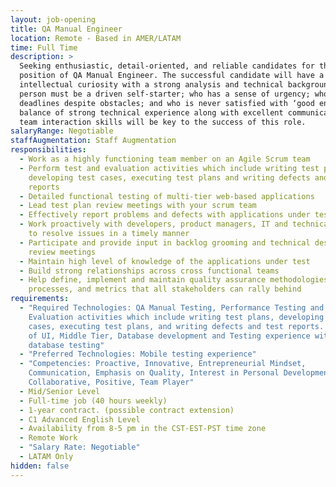 ```yaml
---
layout: job-opening
title: QA Manual Engineer
location: Remote - Based in AMER/LATAM
time: Full Time
description: >
  Seeking enthusiastic, detail-oriented, and reliable candidates for the
  position of QA Manual Engineer. The successful candidate will have a natural
  intellectual curiosity with a strong analysis and technical background. This
  person must be a driven self-starter; who has a sense of urgency; who can meet
  deadlines despite obstacles; and who is never satisfied with ‘good enough. A
  balance of strong technical experience along with excellent communication and
  team interaction skills will be key to the success of this role.
salaryRange: Negotiable
staffAugmentation: Staff Augmentation
responsibilities:
  - Work as a highly functioning team member on an Agile Scrum team
  - Perform test and evaluation activities which include writing test plans,
    developing test cases, executing test plans and writing defects and test
    reports
  - Detailed functional testing of multi-tier web-based applications
  - Lead test plan review meetings with your scrum team
  - Effectively report problems and defects with applications under test
  - Work proactively with developers, product managers, IT and technical support
    to resolve issues in a timely manner
  - Participate and provide input in backlog grooming and technical design
    review meetings
  - Maintain high level of knowledge of the applications under test
  - Build strong relationships across cross functional teams
  - Help define, implement and maintain quality assurance methodologies,
    processes, and metrics that all stakeholders can rally behind
requirements:
  - "Required Technologies: QA Manual Testing, Performance Testing and
    Evaluation activities which include writing test plans, developing test
    cases, executing test plans, and writing defects and test reports. Knowledge
    of UI, Middle Tier, Database development and Testing experience with SQL and
    database testing"
  - "Preferred Technologies: Mobile testing experience"
  - "Competencies: Proactive, Innovative, Entrepreneurial Mindset,
    Communication, Emphasis on Quality, Interest in Personal Development,
    Collaborative, Positive, Team Player"
  - Mid/Senior Level
  - Full-time job (40 hours weekly)
  - 1-year contract. (possible contract extension)
  - C1 Advanced English Level
  - Availability from 8-5 pm in the CST-EST-PST time zone
  - Remote Work
  - "Salary Rate: Negotiable"
  - LATAM Only
hidden: false
---
```

